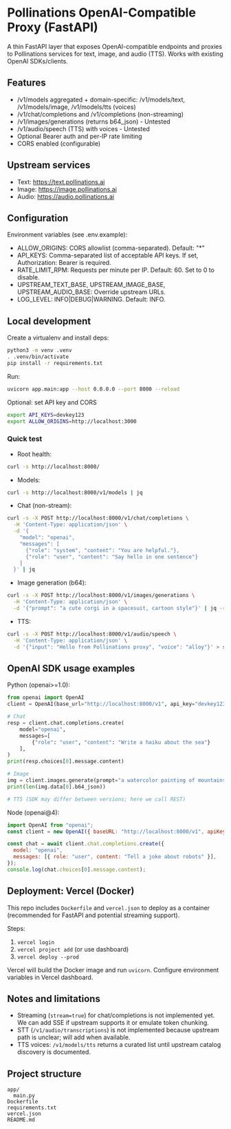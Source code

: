 # Pollinations OpenAI-Compatible Proxy (FastAPI)

A thin FastAPI layer that exposes OpenAI-compatible endpoints and proxies to Pollinations services for text, image, and audio (TTS). Works with existing OpenAI SDKs/clients.

## Features
- /v1/models aggregated + domain-specific: /v1/models/text, /v1/models/image, /v1/models/tts (voices)
- /v1/chat/completions and /v1/completions (non-streaming)
- /v1/images/generations (returns b64_json)   - Untested
- /v1/audio/speech (TTS) with voices          - Untested
- Optional Bearer auth and per-IP rate limiting
- CORS enabled (configurable)

## Upstream services
- Text: https://text.pollinations.ai
- Image: https://image.pollinations.ai
- Audio: https://audio.pollinations.ai

## Configuration
Environment variables (see .env.example):
- ALLOW_ORIGINS: CORS allowlist (comma-separated). Default: "*"
- API_KEYS: Comma-separated list of acceptable API keys. If set, Authorization: Bearer <key> is required.
- RATE_LIMIT_RPM: Requests per minute per IP. Default: 60. Set to 0 to disable.
- UPSTREAM_TEXT_BASE, UPSTREAM_IMAGE_BASE, UPSTREAM_AUDIO_BASE: Override upstream URLs.
- LOG_LEVEL: INFO|DEBUG|WARNING. Default: INFO.

## Local development

Create a virtualenv and install deps:

```bash
python3 -m venv .venv
. .venv/bin/activate
pip install -r requirements.txt
```

Run:

```bash
uvicorn app.main:app --host 0.0.0.0 --port 8000 --reload
```

Optional: set API key and CORS

```bash
export API_KEYS=devkey123
export ALLOW_ORIGINS=http://localhost:3000
```

### Quick test

- Root health:
```bash
curl -s http://localhost:8000/
```

- Models:
```bash
curl -s http://localhost:8000/v1/models | jq
```

- Chat (non-stream):
```bash
curl -s -X POST http://localhost:8000/v1/chat/completions \
  -H 'Content-Type: application/json' \
  -d '{
    "model": "openai",
    "messages": [
      {"role": "system", "content": "You are helpful."},
      {"role": "user", "content": "Say hello in one sentence"}
    ]
  }' | jq
```

- Image generation (b64):
```bash
curl -s -X POST http://localhost:8000/v1/images/generations \
  -H 'Content-Type: application/json' \
  -d '{"prompt": "a cute corgi in a spacesuit, cartoon style"}' | jq -r '.data[0].b64_json' | base64 -d > out.png
```

- TTS:
```bash
curl -s -X POST http://localhost:8000/v1/audio/speech \
  -H 'Content-Type: application/json' \
  -d '{"input": "Hello from Pollinations proxy", "voice": "alloy"}' > speech.mp3
```

## OpenAI SDK usage examples

Python (openai>=1.0):
```python
from openai import OpenAI
client = OpenAI(base_url="http://localhost:8000/v1", api_key="devkey123")

# Chat
resp = client.chat.completions.create(
    model="openai",
    messages=[
        {"role": "user", "content": "Write a haiku about the sea"}
    ],
)
print(resp.choices[0].message.content)

# Image
img = client.images.generate(prompt="a watercolor painting of mountains at dawn")
print(len(img.data[0].b64_json))

# TTS (SDK may differ between versions; here we call REST)
```

Node (openai@4):
```js
import OpenAI from "openai";
const client = new OpenAI({ baseURL: "http://localhost:8000/v1", apiKey: "devkey123" });

const chat = await client.chat.completions.create({
  model: "openai",
  messages: [{ role: "user", content: "Tell a joke about robots" }],
});
console.log(chat.choices[0].message.content);
```

## Deployment: Vercel (Docker)
This repo includes `Dockerfile` and `vercel.json` to deploy as a container (recommended for FastAPI and potential streaming support).

Steps:
1. `vercel login`
2. `vercel project add` (or use dashboard)
3. `vercel deploy --prod`

Vercel will build the Docker image and run `uvicorn`. Configure environment variables in Vercel dashboard.

## Notes and limitations
- Streaming (`stream=true`) for chat/completions is not implemented yet. We can add SSE if upstream supports it or emulate token chunking.
- STT (`/v1/audio/transcriptions`) is not implemented because upstream path is unclear; will add when available.
- TTS voices: `/v1/models/tts` returns a curated list until upstream catalog discovery is documented.

## Project structure
```
app/
  main.py
Dockerfile
requirements.txt
vercel.json
README.md
```
